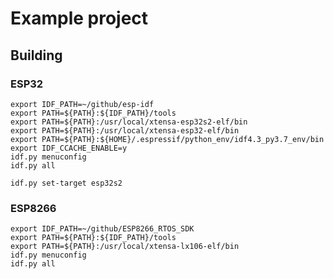# Example project

## Building

### ESP32

```console
export IDF_PATH=~/github/esp-idf
export PATH=${PATH}:${IDF_PATH}/tools
export PATH=${PATH}:/usr/local/xtensa-esp32s2-elf/bin
export PATH=${PATH}:/usr/local/xtensa-esp32-elf/bin
export PATH=${PATH}:${HOME}/.espressif/python_env/idf4.3_py3.7_env/bin
export IDF_CCACHE_ENABLE=y
idf.py menuconfig
idf.py all
````

```console
idf.py set-target esp32s2
```

### ESP8266

```console
export IDF_PATH=~/github/ESP8266_RTOS_SDK
export PATH=${PATH}:${IDF_PATH}/tools
export PATH=${PATH}:/usr/local/xtensa-lx106-elf/bin
idf.py menuconfig
idf.py all
```
